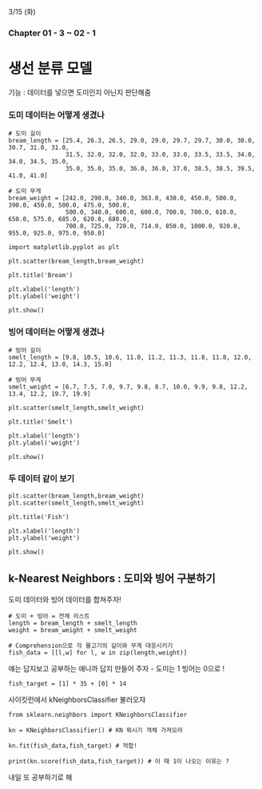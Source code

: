 3/15 (화)
###  **Chapter 01 - 3 ~ 02 - 1**
# 생선 분류 모델
기능 : 데이터를 넣으면 도미인지 아닌지 판단해줌

### 도미 데이터는 어떻게 생겼나

```
# 도미 길이
bream_length = [25.4, 26.3, 26.5, 29.0, 29.0, 29.7, 29.7, 30.0, 30.0, 30.7, 31.0, 31.0, 
                31.5, 32.0, 32.0, 32.0, 33.0, 33.0, 33.5, 33.5, 34.0, 34.0, 34.5, 35.0, 
                35.0, 35.0, 35.0, 36.0, 36.0, 37.0, 38.5, 38.5, 39.5, 41.0, 41.0]

# 도미 무게
bream_weight = [242.0, 290.0, 340.0, 363.0, 430.0, 450.0, 500.0, 390.0, 450.0, 500.0, 475.0, 500.0, 
                500.0, 340.0, 600.0, 600.0, 700.0, 700.0, 610.0, 650.0, 575.0, 685.0, 620.0, 680.0, 
                700.0, 725.0, 720.0, 714.0, 850.0, 1000.0, 920.0, 955.0, 925.0, 975.0, 950.0]

import matplotlib.pyplot as plt

plt.scatter(bream_length,bream_weight)

plt.title('Bream')

plt.xlabel('length')
plt.ylabel('weight')

plt.show()
```

### 빙어 데이터는 어떻게 생겼나

```
# 빙어 길이
smelt_length = [9.8, 10.5, 10.6, 11.0, 11.2, 11.3, 11.8, 11.8, 12.0, 12.2, 12.4, 13.0, 14.3, 15.0]

# 빙어 무게
smelt_weight = [6.7, 7.5, 7.0, 9.7, 9.8, 8.7, 10.0, 9.9, 9.8, 12.2, 13.4, 12.2, 19.7, 19.9]

plt.scatter(smelt_length,smelt_weight)

plt.title('Smelt')

plt.xlabel('length')
plt.ylabel('weight')

plt.show()
```

### 두 데이터 같이 보기

```
plt.scatter(bream_length,bream_weight)
plt.scatter(smelt_length,smelt_weight)

plt.title('Fish')

plt.xlabel('length')
plt.ylabel('weight')

plt.show()
```

## k-Nearest Neighbors : 도미와 빙어 구분하기

도미 데이터와 빙어 데이터를 합쳐주자!

```
# 도미 + 빙어 = 전체 리스트
length = bream_length + smelt_length
weight = bream_weight + smelt_weight

# Comprehension으로 각 물고기의 길이와 무게 대응시키기
fish_data = [[l,w] for l, w in zip(length,weight)]
```

얘는 답지보고 공부하는 애니까 답지 만들어 주자 - 도미는 1 빙어는 0으로 !

```
fish_target = [1] * 35 + [0] * 14
```

사이킷런에서 kNeighborsClassifier 불러오쟈

```
from sklearn.neighbors import KNeighborsClassifier

kn = KNeighborsClassifier() # KN 뭐시기 객체 가져오라

kn.fit(fish_data,fish_target) # 적합!

print(kn.score(fish_data,fish_target)) # 이 때 1이 나오는 이유는 ?
```

내일 또 공부하기로 해
